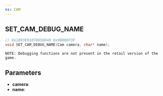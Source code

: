 ```yaml
---
ns: CAM
---
```

## SET_CAM_DEBUG_NAME

```c
// 0x1B93E0107865DD40 0x9B00DF3F
void SET_CAM_DEBUG_NAME(Cam camera, char* name);
```

```
NOTE: Debugging functions are not present in the retail version of the game.  
```

## Parameters
* **camera**: 
* **name**: 

